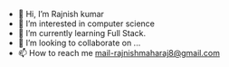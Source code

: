 - 👋 Hi, I’m Rajnish kumar
- 👀 I’m interested in computer science
- 🌱 I’m currently learning Full Stack.
- 💞️ I’m looking to collaborate on ...
- 📫 How to reach me mail-rajnishmaharaj8@gmail.com

<!---
Rajnishkumar8/Rajnishkumar8 is a ✨ special ✨ repository because its `README.md` (this file) appears on your GitHub profile.
You can click the Preview link to take a look at your changes.
--->
